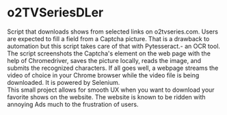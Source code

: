 # o2TVSeriesDLer
Script that downloads shows from selected links on o2tvseries.com. Users are expected to fill a field from a Captcha picture. That is a drawback to automation but this script takes care of that with Pytesseract.- an OCR tool. The script screenshots the Captcha's element on the web page with the help of Chromedriver, saves the picture locally, reads the image, and submits the recognized characters. If all goes well, a webpage streams the video of choice in your Chrome browser while the video file is being downloaded. It is powered by Selenium.  
This small project allows for smooth UX when you want to download your favorite shows on the website. The website is known to be ridden with annoying Ads much to the frustration of users. 
